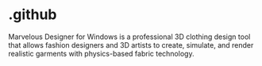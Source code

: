 # .github
Marvelous Designer for Windows is a professional 3D clothing design tool that allows fashion designers and 3D artists to create, simulate, and render realistic garments with physics-based fabric technology.
